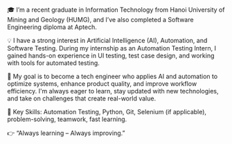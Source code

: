 🎓 I’m a recent graduate in Information Technology from Hanoi University of Mining and Geology (HUMG), and I’ve also completed a Software Engineering diploma at Aptech.

💡 I have a strong interest in Artificial Intelligence (AI), Automation, and Software Testing. During my internship as an Automation Testing Intern, I gained hands-on experience in UI testing, test case design, and working with tools for automated testing.

🚀 My goal is to become a tech engineer who applies AI and automation to optimize systems, enhance product quality, and improve workflow efficiency. I'm always eager to learn, stay updated with new technologies, and take on challenges that create real-world value.

🔧 Key Skills: Automation Testing, Python, Git, Selenium (if applicable), problem-solving, teamwork, fast learning.

👉 “Always learning – Always improving.”
